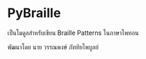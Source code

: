 # PyBraille

เป็นโมดูลสำหรับเขียน Braille Patterns ในภาษาไพทอน

พัฒนาโดย นาย วรรณพงษ์  ภัททิยไพบูลย์